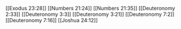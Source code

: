 [[Exodus 23:28]]
[[Numbers 21:24]]
[[Numbers 21:35]]
[[Deuteronomy 2:33]]
[[Deuteronomy 3:3]]
[[Deuteronomy 3:21]]
[[Deuteronomy 7:2]]
[[Deuteronomy 7:16]]
[[Joshua 24:12]]
